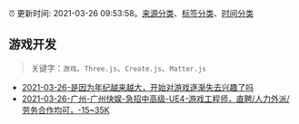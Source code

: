 :alarm_clock: 更新时间: 2021-03-26 09:53:58。[来源分类](../README.md)、[标签分类](../TAGS.md)、[时间分类](../TIMELINE.md)

## 游戏开发


> 关键字：`游戏`、`Three.js`、`Create.js`、`Matter.js`



- [2021-03-26-是因为年纪越来越大，开始对游戏逐渐失去兴趣了吗](https://www.v2ex.com/t/765480) 
- [2021-03-26-广州-广州快娱-急招中高级-UE4-游戏工程师，直聘/人力外派/劳务合作均可，-15~35K](https://www.v2ex.com/t/765475) 